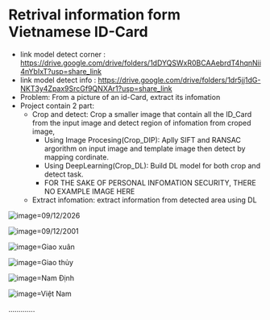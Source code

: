 # Retrival information form Vietnamese ID-Card
- link model detect corner : https://drive.google.com/drive/folders/1dDYQSWxR0BCAAebrdT4hqnNii4nYbIxT?usp=share_link
- link model detect info : https://drive.google.com/drive/folders/1dr5jj1dG-NKT3y4Zpax9SrcGf9QNXAr1?usp=share_link
- Problem: From a picture of an id-Card, extract its infomation
- Project contain 2 part:
  - Crop and detect: Crop a smaller image that contain all the ID_Card from the input image and detect region of infomation from croped image, 
    - Using Image Procesing(Crop_DIP): Aplly SIFT and RANSAC argorithm on input image and template image then detect by mapping cordinate.
    - Using DeepLearning(Crop_DL): Build DL model for both crop and detect task.
    - FOR THE SAKE OF PERSONAL INFOMATION SECURITY, THERE NO EXAMPLE IMAGE HERE
  - Extract infomation: extract information from detected area using DL
 
![image](https://github.com/leson207/ID_Card/assets/74070396/49c1b522-f427-4c9a-ba07-081118aff8f5)=09/12/2026

![image](https://github.com/leson207/ID_Card/assets/74070396/a38d38ba-a4b5-40e9-a583-5bb5f32310ec)=09/12/2001

![image](https://github.com/leson207/ID_Card/assets/74070396/8621ff91-92fc-43f4-a929-a94d5be45cd1)=Giao xuân

![image](https://github.com/leson207/ID_Card/assets/74070396/041237f6-540d-445c-9dc8-2ab40f8714eb)=Giao thủy

![image](https://github.com/leson207/ID_Card/assets/74070396/78aba734-6dce-42dd-90b2-c158a6fdaf59)=Nam Định

![image](https://github.com/leson207/ID_Card/assets/74070396/bfe0231e-8864-4d4f-8783-97b158185def)=Việt Nam

.............
